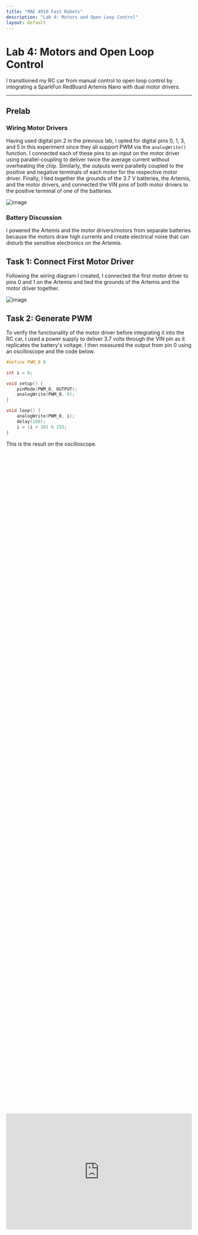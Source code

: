 ```yaml
---
title: "MAE 4910 Fast Robots"
description: "Lab 4: Motors and Open Loop Control"
layout: default
---
```


# Lab 4: Motors and Open Loop Control

I transitioned my RC car from manual control to open loop control by integrating a SparkFun RedBoard Artemis Nano with dual motor drivers.

* * *

## Prelab

### Wiring Motor Drivers

Having used digital pin 2 in the previous lab, I opted for digital pins 0, 1, 3, and 5 in this experiment since they all support PWM via the `analogWrite()` function. I connected each of these pins to an input on the motor driver using parallel-coupling to deliver twice the average current without overheating the chip. Similarly, the outputs were parallelly coupled to the positive and negative terminals of each motor for the respective motor driver. Finally, I tied together the grounds of the 3.7 V batteries, the Artemis, and the motor drivers, and connected the VIN pins of both motor drivers to the positive terminal of one of the batteries.

![image](../images/lab4/Wiring_Diagram2.svg)

### Battery Discussion

I powered the Artemis and the motor drivers/motors from separate batteries because the motors draw high currents and create electrical noise that can disturb the sensitive electronics on the Artemis.

## Task 1: Connect First Motor Driver

Following the wiring diagram I created, I connected the first motor driver to pins 0 and 1 on the Artemis and tied the grounds of the Artemis and the motor driver together.

![image](../images/lab4/Connected_Driver.jpg)

## Task 2: Generate PWM

To verify the functionality of the motor driver before integrating it into the RC car, I used a power supply to deliver 3.7 volts through the VIN pin as it replicates the battery's voltage. I then measured the output from pin 0 using an oscilloscope and the code below.

```c
#define PWM_0 0

int i = 0;

void setup() {
    pinMode(PWM_0, OUTPUT);
    analogWrite(PWM_0, 0);
}

void loop() {                             
    analogWrite(PWM_0, i);
    delay(100);
    i = (i + 10) % 255;
}
```
This is the result on the oscilloscope.

<div style="display: flex; justify-content: center; align-items: center; height: 100%;">
  <iframe width="560" height="315" src="https://www.youtube.com/embed/5iewHeBsERo" title="Fast Robots Lab 4: PWM Signal on an Oscilloscope" frameborder="0" allow="accelerometer; autoplay; clipboard-write; encrypted-media; gyroscope; picture-in-picture; web-share" referrerpolicy="strict-origin-when-cross-origin" allowfullscreen></iframe>
</div>
<br>

## Task 3: Disassemble RC Car

In order to modify the RC car to my specifications, I began by disassembling it and removing most of the original components. I carefully removed all the screws, storing them securely, and then detached the outer blue shell. Once opened, I found a PCB populated with connected LEDs and wires. I removed the PCB by cutting the wires as close as possible to preserve their maximum length for future use. With these components removed, I was left with a blank canvas with which to work.

![image](../images/lab4/Disassembled.jpg)



## Task 4: Motor Driving the First Set of Wheels

After verifying the motor driver’s functionality with the oscilloscope, transitioning to using it to drive the motor was straightforward. I followed the wiring diagram and connected the outputs to the respective positive and negative leads of the motor.

![image](../images/lab4/Connect_Motor.jpg)

The next step involved developing the code shown below to drive the wheels in both clockwise and counterclockwise directions.

```c
#define PWM_0 0
#define PWM_1 1

void setup() {
  pinMode(PWM_0, OUTPUT);
  pinMode(PWM_1, OUTPUT);
}

void loop() {
  // Drive motor clockwise:
  analogWrite(PWM_0, 0);
  analogWrite(PWM_1, 128);
  delay(5000);  // Run for 5 seconds

  // Stop motor:
  analogWrite(PWM_0, 0);
  analogWrite(PWM_1, 0);
  delay(5000);  // Pause for 5 seconds

  // Drive motor counterclockwise:
  analogWrite(PWM_0, 128);
  analogWrite(PWM_1, 0);
  delay(5000);  // Run for 5 seconds

  // Stop motor:
  analogWrite(PWM_0, 0);
  analogWrite(PWM_1, 0);
  delay(5000);  // Pause for 5 seconds
}
```

The result is the following demonstration of the wheels spinning, powered still by the 3.7 V from the external power supply.

<div style="display: flex; justify-content: center; align-items: center; height: 100%;">
  <iframe width="560" height="315" src="https://www.youtube.com/embed/-27KpS0vo1k" title="Fast Robots Lab 4: Spinning First Set of Wheels" frameborder="0" allow="accelerometer; autoplay; clipboard-write; encrypted-media; gyroscope; picture-in-picture; web-share" referrerpolicy="strict-origin-when-cross-origin" allowfullscreen></iframe>
</div>
<br>


## Task 5: Driving the First Set of Wheels Using Battery

The only change from the previous task was replacing the external power supply with an 850mAh battery (3.7 V). To achieve this, I stripped the wire connected to the JST connector for the battery, as well as the VIN and GND wires for the motor driver, and joined them using electrical tape instead of soldering. This approach was chosen to facilitate an easier extension to the other motor driver in the next task. This results in the below display.

<div style="display: flex; justify-content: center; align-items: center; height: 100%;">
  <iframe width="560" height="315" src="https://www.youtube.com/embed/5xSblaG7KSk" title="Fast Robots Lab 4: Battery Powered" frameborder="0" allow="accelerometer; autoplay; clipboard-write; encrypted-media; gyroscope; picture-in-picture; web-share" referrerpolicy="strict-origin-when-cross-origin" allowfullscreen></iframe>
</div>
<br>

## Task 6: Driving the Both Set of Wheels

To drive both sets of wheels, I connected the outputs of the second motor driver to the second motor and soldered the VIN and GND connections of both motor drivers to the battery's JST connector. I then used the updated code below to run both sets of wheels.

```c
#define PWM_0 0
#define PWM_1 1
#define PWM_3 3
#define PWM_5 5

void setup() {
    pinMode(PWM_0, OUTPUT);
    pinMode(PWM_1, OUTPUT);
    pinMode(PWM_3, OUTPUT);
    pinMode(PWM_5, OUTPUT);
}

void loop() {

  analogWrite(PWM_0, 0);
  analogWrite(PWM_1, 128);
  analogWrite(PWM_3, 0);
  analogWrite(PWM_5, 128);
  delay(5000);

  analogWrite(PWM_0, 0);
  analogWrite(PWM_1, 0);
  analogWrite(PWM_3, 0);
  analogWrite(PWM_5, 0);
  delay(5000);


  analogWrite(PWM_0, 128);
  analogWrite(PWM_1, 0);
  analogWrite(PWM_3, 128);
  analogWrite(PWM_5, 0);
  delay(5000);

  analogWrite(PWM_0, 0);
  analogWrite(PWM_1, 0);
  analogWrite(PWM_3, 0);
  analogWrite(PWM_5, 0);
  delay(5000);

}

```

The result is the following demonstration of the of all the wheels spinning, powered by the battery.

<div style="display: flex; justify-content: center; align-items: center; height: 100%;">
  <iframe width="560" height="315" src="https://www.youtube.com/embed/uuTsKM4Io_w" title="Fast Robots Lab 4: Both Motor Drivers" frameborder="0" allow="accelerometer; autoplay; clipboard-write; encrypted-media; gyroscope; picture-in-picture; web-share" referrerpolicy="strict-origin-when-cross-origin" allowfullscreen></iframe>
</div>
<br>

## Task 7: Assemble RC Car
<div style="display: flex; justify-content: center; align-items: flex-start; gap: 10px;">
  <div style="text-align: center;">
    <div style="font-weight: bold; font-size: 1.2em; margin-bottom: 4px;">Top View</div>
    <img src="../images/lab4/Top_View_Labeled.svg" alt="Top View" style="height: 400px; width: auto;">
  </div>
  <div style="text-align: center;">
    <div style="font-weight: bold; font-size: 1.2em; margin-bottom: 4px;">Bottom View</div>
    <img src="../images/lab4/Bottom_View_Labeled.svg" alt="Bottom View" style="height: 400px; width: auto;">
  </div>
</div>




![image](../images/lab4/Top_View.jpg)
![image](../images/lab4/Bottom_View.jpg)
![image](../images/lab4/ToF1.jpg)
![image](../images/lab4/Tof2.jpg)
![image](../images/lab4/Drill.jpg)

I then created a Bluetooth command to remotely control the car, providing a convenient way to test its driving performance.

```c
 case DRIVE_TEST:  {

    analogWrite(PWM_0, 128);
    analogWrite(PWM_1, 0);
    analogWrite(PWM_3, 0);
    analogWrite(PWM_5, 128);
    delay(3000);


    analogWrite(PWM_0, 0);
    analogWrite(PWM_1, 0);
    analogWrite(PWM_3, 0);
    analogWrite(PWM_5, 0);

    break;
}
```

<div style="display: flex; justify-content: center; align-items: center; height: 100%;">
  <iframe width="560" height="315" src="https://www.youtube.com/embed/IydGWFwS68A" title="Fast Robots Lab 4: Driving RC Car" frameborder="0" allow="accelerometer; autoplay; clipboard-write; encrypted-media; gyroscope; picture-in-picture; web-share" referrerpolicy="strict-origin-when-cross-origin" allowfullscreen></iframe>
</div>
<br>

## Task 8: Lower Limit PWM Value

To test the lower limit of the PWM values, I developed a new Bluetooth command that sends the desired PWM values to each pin using the analogWrite() function.

```c
 case SEND_PWM_VALUE:  {
    
    int pwm_a, pwm_b, pwm_c, pwm_d;

    // Extract the next value from the command string as an integer
    success = robot_cmd.get_next_value(pwm_a);
    if (!success)
        return;

    // Extract the next value from the command string as an integer
    success = robot_cmd.get_next_value(pwm_b);
    if (!success)
        return;

    // Extract the next value from the command string as an integer
    success = robot_cmd.get_next_value(pwm_c);
    if (!success)
        return;

    // Extract the next value from the command string as an integer
    success = robot_cmd.get_next_value(pwm_d);
    if (!success)
        return;

    analogWrite(PWM_0, pwm_a);
    analogWrite(PWM_1, pwm_c);
    analogWrite(PWM_3, pwm_d);
    analogWrite(PWM_5, pwm_b);
    delay(3000);


    analogWrite(PWM_0, 0);
    analogWrite(PWM_1, 0);
    analogWrite(PWM_3, 0);
    analogWrite(PWM_5, 0);

    break;
}
```

I found that a PWM value of approximately 45 is the minimum threshold for the car to start moving forward, while a value of 120 is required for it to begin turning on its axis.

## Task 9: Calibration Factor

Calibrating with the `SEND_PWM_VALUE` command, I discovered that setting the right motor to 98 and the left motor to 128 produces a relatively straight line. This indicates a calibration factor of approximately 1.31 from right to left and, conversely, about 0.77 from left to right.

<div style="display: flex; justify-content: center; align-items: center; height: 100%;">
  <iframe width="560" height="315" ssrc="https://www.youtube.com/embed/yg1teTwbYVY" title="Fast Robots Lab 4: Straight Line" frameborder="0" allow="accelerometer; autoplay; clipboard-write; encrypted-media; gyroscope; picture-in-picture; web-share" referrerpolicy="strict-origin-when-cross-origin" allowfullscreen></iframe>
</div>
<br>

## Task 10: Open Loop Demonstration
I finally developed an open-loop command to evaluate the overall performance of my RC car by driving it straight and executing turns.

```c
case OPEN_LOOP:  {

    analogWrite(PWM_0, 70);
    analogWrite(PWM_1, 0);
    analogWrite(PWM_3, 0);
    analogWrite(PWM_5, 70);
    delay(3000);


    analogWrite(PWM_0, 128);
    analogWrite(PWM_1, 0);
    analogWrite(PWM_3, 128);
    analogWrite(PWM_5, 0);
    delay(3000);


    analogWrite(PWM_0, 128);
    analogWrite(PWM_1, 0);
    analogWrite(PWM_3, 70);
    analogWrite(PWM_5, 0);
    delay(3000);


    analogWrite(PWM_0, 128);
    analogWrite(PWM_1, 0);
    analogWrite(PWM_3, 128);
    analogWrite(PWM_5, 0);
    delay(3000);


    analogWrite(PWM_0, 0);
    analogWrite(PWM_1, 0);
    analogWrite(PWM_3, 0);
    analogWrite(PWM_5, 0);

    break;
}
```

<div style="display: flex; justify-content: center; align-items: center; height: 100%;">
  <iframe width="560" height="315" src="https://www.youtube.com/embed/1ldJYZjIpd8" title="Fast Robots Lab 4: Open Loop Control" frameborder="0" allow="accelerometer; autoplay; clipboard-write; encrypted-media; gyroscope; picture-in-picture; web-share" referrerpolicy="strict-origin-when-cross-origin" allowfullscreen></iframe>
</div>
<br>


## Discussion

This lab taught me the importance of precise wiring when working with microcontrollers. The lab provided valuable hands-on experience in motor control and system calibration, laying the groundwork for future closed-loop control enhancements.

* * *

# Acknowledgements
*   I referenced Stephan Wagner's page.

